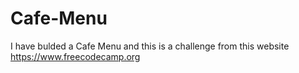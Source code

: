 # Cafe-Menu
I have bulded a Cafe Menu and this is a challenge from this website https://www.freecodecamp.org
